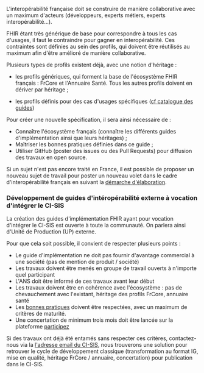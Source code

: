 L'interopérabilité française doit se construire de manière collaborative avec un maximum d'acteurs (développeurs, experts métiers, experts interopérabilité...).

FHIR étant très générique de base pour correspondre à tous les cas d'usages, il faut le contraindre pour gagner en interopérabilité. Ces contraintes sont définies au sein des profils, qui doivent être réutilisés au maximum afin d'être amélioré de manière collaborative.

Plusieurs types de profils existent déjà, avec une notion d'héritage :

* les profils génériques, qui forment la base de l'écosystème FHIR français : FrCore et l'Annuaire Santé. Tous les autres profils doivent en dériver par héritage ;

* les profils définis pour des cas d'usages spécifiques ([cf catalogue des guides](https://interop.esante.gouv.fr/ig/fhir))

Pour créer une nouvelle spécification, il sera ainsi nécessaire de :

* Connaître l'écosystème français (connaître les différents guides d'implémentation ainsi que leurs héritages) ;
* Maîtriser les bonnes pratiques définies dans ce guide ;
* Utiliser GitHub (poster des issues ou des Pull Requests) pour diffusion des travaux en open source.

Si un sujet n'est pas encore traité en France, il est possible de proposer un nouveau sujet de travail pour poster un nouveau volet dans le cadre d'interopérabilité français en suivant la [démarche d'élaboration](https://esante.gouv.fr/offres-services/ci-sis/demarche-elaboration).

### Développement de guides d'intéropérabilité externe à vocation d'intégrer le CI-SIS

La création des guides d'implémentation FHIR ayant pour vocation d'intégrer le CI-SIS est ouverte à toute la communauté. On parlera ainsi d'Unité de Production (UP) externe.

Pour que cela soit possible, il convient de respecter plusieurs points :

* Le guide d'implémentation ne doit pas fournir d'avantage commercial à une société (pas de mention de produit / société)
* Les travaux doivent être menés en groupe de travail ouverts à n'importe quel participant
* L'ANS doit être informé de ces travaux avant leur début
* Les travaux doivent être en cohérence avec l'écosystème : pas de chevauchement avec l'existant, héritage des profils FrCore, annuaire santé
* Les <a href="bonnes_pratiques_modeler.html">bonnes pratiques</a> doivent être respectées, avec un maximum de critères de maturité.
* Une concertation de minimum trois mois doit être lancée sur la plateforme [participez](https://participez.esante.gouv.fr)

Si des travaux ont déjà été entamés sans respecter ces critères, contactez-nous via la [l'adresse email du CI-SIS](ci-sis@esante.gouv.fr), nous trouverons une solution pour retrouver le cycle de développement classique (transformation au format IG, mise en qualité, héritage FrCore / annuaire, concertation) pour publication dans le CI-SIS.
